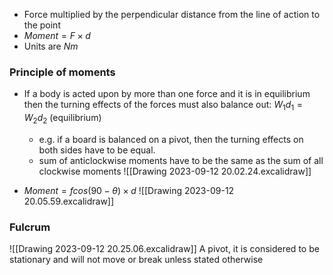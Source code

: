 - Force multiplied by the perpendicular distance from the line of action to the point
- $Moment = F\times d$
- Units are $Nm$ 

### Principle of moments

- If a body is acted upon by more than one force and it is in equilibrium then the turning effects of the forces must also balance out: $W_1d_1 = W_2d_2$ (equilibrium)
	- e.g. if a board is balanced on a pivot, then the turning effects on both sides have to be equal.
	- sum of anticlockwise moments have to be the same as the sum of all clockwise moments
![[Drawing 2023-09-12 20.02.24.excalidraw]]

- $Moment = fcos(90-\theta)\times d$
![[Drawing 2023-09-12 20.05.59.excalidraw]]
### Fulcrum

![[Drawing 2023-09-12 20.25.06.excalidraw]]
A pivot, it is considered to be stationary and will not move or break unless stated otherwise